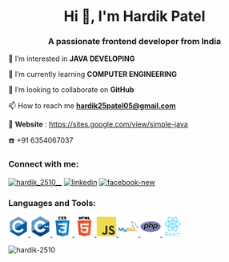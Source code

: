 <h1 align="center">Hi 👋, I'm Hardik Patel</h1>
<h3 align="center">A passionate frontend developer from India</h3>

👀 I’m interested in **JAVA DEVELOPING**

🌱 I’m currently learning **COMPUTER ENGINEERING**

💞️ I’m looking to collaborate on **GitHub**

📫 How to reach me **hardik25patel05@gmail.com**

🔗 **Website** : https://sites.google.com/view/simple-java

☎️ +91 6354067037

<h3 align="left">Connect with me:</h3>
<p align="left">
<a href="https://instagram.com/hardik_2510__" target="blank"><img align="center" src="https://raw.githubusercontent.com/rahuldkjain/github-profile-readme-generator/master/src/images/icons/Social/instagram.svg" alt="hardik_2510__" height="30" width="40" /></a>
<a href="https://www.linkedin.com/in/hardik-patel-0b3116287/" target="blank"><img align="center" width="48" height="48" src="https://img.icons8.com/color/48/linkedin.png" alt="linkedin"/></a>
<a href="https://www.linkedin.com/in/hardik-patel-0b3116287/" target="blank"><img align="center" width="48" height="48" src="https://img.icons8.com/ios/50/228BE6/facebook-new.png" alt="facebook-new"/></a>
</p>

<h3 align="left">Languages and Tools:</h3>
<p align="left"> <a href="https://www.cprogramming.com/" target="_blank" rel="noreferrer"> <img src="https://raw.githubusercontent.com/devicons/devicon/master/icons/c/c-original.svg" alt="c" width="40" height="40"/> </a> <a href="https://www.w3schools.com/cpp/" target="_blank" rel="noreferrer"> <img src="https://raw.githubusercontent.com/devicons/devicon/master/icons/cplusplus/cplusplus-original.svg" alt="cplusplus" width="40" height="40"/> </a> <a href="https://www.w3schools.com/css/" target="_blank" rel="noreferrer"> <img src="https://raw.githubusercontent.com/devicons/devicon/master/icons/css3/css3-original-wordmark.svg" alt="css3" width="40" height="40"/> </a> <a href="https://www.w3.org/html/" target="_blank" rel="noreferrer"> <img src="https://raw.githubusercontent.com/devicons/devicon/master/icons/html5/html5-original-wordmark.svg" alt="html5" width="40" height="40"/> </a> <a href="https://developer.mozilla.org/en-US/docs/Web/JavaScript" target="_blank" rel="noreferrer"> <img src="https://raw.githubusercontent.com/devicons/devicon/master/icons/javascript/javascript-original.svg" alt="javascript" width="40" height="40"/> </a> <a href="https://www.mysql.com/" target="_blank" rel="noreferrer"> <img src="https://raw.githubusercontent.com/devicons/devicon/master/icons/mysql/mysql-original-wordmark.svg" alt="mysql" width="40" height="40"/> </a> <a href="https://www.php.net" target="_blank" rel="noreferrer"> <img src="https://raw.githubusercontent.com/devicons/devicon/master/icons/php/php-original.svg" alt="php" width="40" height="40"/> </a> <a href="https://reactjs.org/" target="_blank" rel="noreferrer"> <img src="https://raw.githubusercontent.com/devicons/devicon/master/icons/react/react-original-wordmark.svg" alt="react" width="40" height="40"/> </a> </p>

<p><img align="center" src="https://github-readme-stats.vercel.app/api/top-langs?username=hardik-2510&show_icons=true&locale=en&layout=compact" alt="hardik-2510" /></p>
